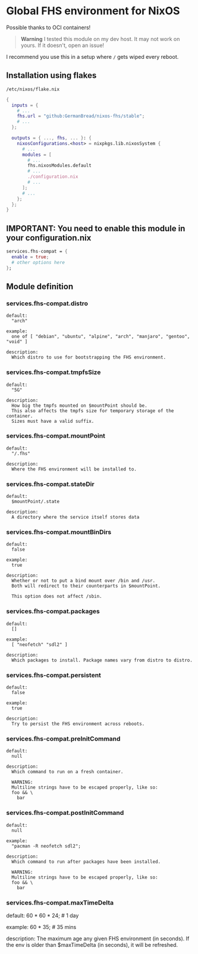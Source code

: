 # Global FHS environment for NixOS

Possible thanks to OCI containers!

> **Warning**
> I tested this module on my dev host.
> It may not work on yours.
> If it doesn't, open an issue!

I recommend you use this in a setup where `/` gets wiped every reboot.

## Installation using flakes

`/etc/nixos/flake.nix`
```nix
{
  inputs = {
    # ...
    fhs.url = "github:GermanBread/nixos-fhs/stable";
    # ...
  };

  outputs = { ..., fhs, ... }: {
    nixosConfigurations.<host> = nixpkgs.lib.nixosSystem {
      # ...
      modules = [
        # ...
        fhs.nixosModules.default
        # ...
        ./configuration.nix
        # ...
      ];
      # ...
    };
  };
}
```

## IMPORTANT: You need to enable this module in your configuration.nix

```nix
services.fhs-compat = {
  enable = true;
  # other options here
};
```

## Module definition

### services.fhs-compat.**distro**

```
default:
  "arch"

example:
  one of [ "debian", "ubuntu", "alpine", "arch", "manjaro", "gentoo", "void" ]

description:
  Which distro to use for bootstrapping the FHS environment.
```

### services.fhs-compat.**tmpfsSize**

```
default:
  "5G"

description:
  How big the tmpfs mounted on $mountPoint should be.
  This also affects the tmpfs size for temporary storage of the container.
  Sizes must have a valid suffix.
```

### services.fhs-compat.**mountPoint**

```
default:
  "/.fhs"

description:
  Where the FHS environment will be installed to.
```

### services.fhs-compat.**stateDir**

```
default:
  $mountPoint/.state

description:
  A directory where the service itself stores data
```

### services.fhs-compat.**mountBinDirs**

```
default:
  false

example:
  true

description:
  Whether or not to put a bind mount over /bin and /usr.
  Both will redirect to their counterparts in $mountPoint.

  This option does not affect /sbin.
```

### services.fhs-compat.**packages**

```
default:
  []

example:
  [ "neofetch" "sdl2" ]

description:
  Which packages to install. Package names vary from distro to distro.
```

### services.fhs-compat.**persistent**

```
default:
  false

example:
  true

description:
  Try to persist the FHS environment across reboots.
```

### services.fhs-compat.**preInitCommand**

```
default:
  null

description:
  Which command to run on a fresh container.

  WARNING:
  Multiline strings have to be escaped properly, like so:
  foo && \
    bar
```

### services.fhs-compat.**postInitCommand**

```
default:
  null

example:
  "pacman -R neofetch sdl2";

description:
  Which command to run after packages have been installed.

  WARNING:
  Multiline strings have to be escaped properly, like so:
  foo && \
    bar
```

### services.fhs-compat.**maxTimeDelta**

default:
  60 * 60 * 24; # 1 day

example:
  60 * 35; # 35 mins

description:
  The maximum age any given FHS environment (in seconds).
  If the env is older than $maxTimeDelta (in seconds), it will be refreshed.